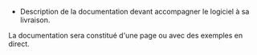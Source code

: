 * Description de la documentation devant accompagner le logiciel à sa livraison.

La documentation sera constitué d'une page ou avec des exemples en direct. 